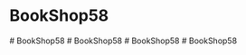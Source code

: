 # BookShop58
#   B o o k S h o p 5 8  
 #   B o o k S h o p 5 8  
 #   B o o k S h o p 5 8  
 #   B o o k S h o p 5 8  
 